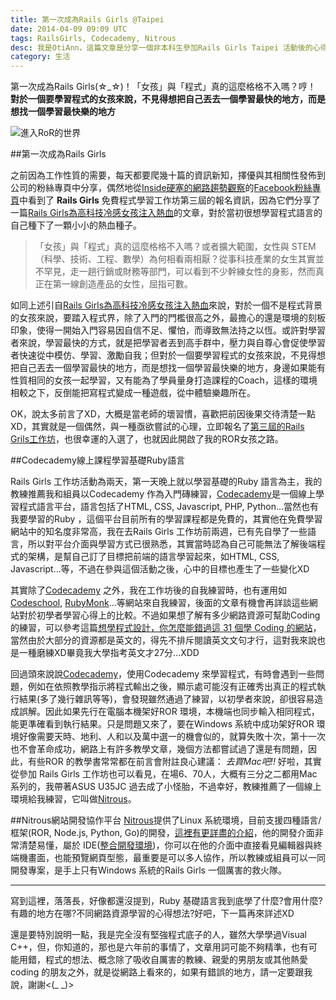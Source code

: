```yaml
---
title: 第一次成為Rails Girls @Taipei
date: 2014-04-09 09:09 UTC
tags: RailsGirls, Codecademy, Nitrous
desc: 我是OtiAnn，這篇文章是分享一個非本科生參加Rails Girls Taipei 活動後的心得分享。
category: 生活
---
```


第一次成為Rails Girls(☆_☆)！「女孩」與「程式」真的這麼格格不入嗎？哼！ **對於一個要學習程式的女孩來說，不見得想把自己丟去一個學習最快的地方，而是想找一個學習最快樂的地方**

![進入RoR的世界](http://user-image.logdown.io/user/7443/blog/7374/post/193055/8AxGo67sS2yT90ggK6qo_ror_first.jpg)

##第一次成為Rails Girls

之前因為工作性質的需要，每天都要爬幾十篇的資訊新知，擇優與其相關性發佈到公司的粉絲專頁中分享，偶然地從[Inside硬塞的網路趨勢觀察](http://www.inside.com.tw/)的[Facebook粉絲專頁](https://www.facebook.com/cyberbuzz/)中看到了 **Rails Girls** 免費程式學習工作坊第三屆的報名資訊，因為它們分享了一篇[Rails Girls為高科技冷感女孩注入熱血](http://www.inside.com.tw/2013/10/15/rails-girls-tw-interview)的文章，對於當初很想學習程式語言的自己種下了一顆小小的熱血種子。

>「女孩」與「程式」真的這麼格格不入嗎？或者擴大範圍，女性與 STEM（科學、技術、工程、數學）為何相看兩相厭？從事科技產業的女生其實並不罕見，走一趟行銷或財務等部門，可以看到不少幹練女性的身影，然而真正在第一線創造產品的女性，屈指可數。

如同上述引自[Rails Girls為高科技冷感女孩注入熱血](http://www.inside.com.tw/2013/10/15/rails-girls-tw-interview)來說，對於一個不是程式背景的女孩來說，要踏入程式界，除了入門的門檻很高之外，最擔心的還是環境的刻板印象，使得一開始入門容易因自信不足、懼怕，而導致無法持之以恆。或許對學習者來說，學習最快的方式，就是把學習者丟到高手群中，壓力與自尊心會促使學習者快速從中模仿、學習、激勵自我；但對於一個要學習程式的女孩來說，不見得想把自己丟去一個學習最快的地方，而是想找一個學習最快樂的地方，身邊如果能有性質相同的女孩一起學習，又有能為了學員量身打造課程的Coach，這樣的環境相較之下，反倒能把寫程式變成一種遊戲，從中體驗樂趣所在。

OK，說太多前言了XD，大概是當老師的壞習慣，喜歡把前因後果交待清楚一點XD，其實就是一個偶然，與一種亟欲嘗試的心理，立即報名了[第三屆的Rails Grils工作坊](http://railsgirls.kktix.cc/events/rg-taipei-3)，也很幸運的入選了，也就因此開啟了我的ROR女孩之路。

##Codecademy線上課程學習基礎Ruby語言

Rails Girls 工作坊活動為兩天，第一天晚上就以學習基礎的Ruby 語言為主，我的教練推薦我和組員以Codecademy 作為入門磚練習，[Codecademy](http://www.codecademy.com/)是一個線上學習程式語言平台，語言包括了HTML, CSS, Javascript, PHP, Python...當然也有我要學習的Ruby ，這個平台目前所有的學習課程都是免費的，其實他在免費學習網站中的知名度非常高，我在去Rails Girls 工作坊前兩週，已有先自學了一些語言，所以對平台介面與學習方式已很熟悉，其實當時認為自己可能無法了解後端程式的架構，是幫自己訂了目標把前端的語言學習起來，如HTML, CSS, Javascript...等，不過在參與這個活動之後，心中的目標也產生了一些變化XD

其實除了[Codecademy](http://www.codecademy.com/) 之外，我在工作坊後的自我練習時，也有運用如[Codeschool](https://www.codeschool.com/), [RubyMonk](https://rubymonk.com/)...等網站來自我練習，後面的文章有機會再詳談這些網站對於初學者學習心得上的比較。不過如果想了解有多少網路資源可幫助Coding 的練習，可以參考這篇[想學程式設計，你怎麼能錯過這 31 個學 Coding 的網站](http://techorange.com/2014/03/27/best-resources-to-learn-code/)，當然由於大部分的資源都是英文的，得先不排斥閱讀英文文句才行，這對我來說也是一種磨練XD畢竟我大學指考英文才27分...XDD

回過頭來說說[Codecademy](http://www.codecademy.com/)，使用Codecademy 來學習程式，有時會遇到一些問題，例如在依照教學指示將程式輸出之後，顯示處可能沒有正確秀出真正的程式執行結果(多了幾行雜訊等等)，會發現雖然通過了練習，以初學者來說，卻很容易造成誤解。因此如果先行在電腦本機架好ROR 環境，本機端也同步輸入相同程式，能更準確看到執行結果。只是問題又來了，要在Windows 系統中成功架好ROR 環境好像需要天時、地利、人和以及萬中選一的機會似的，就算失敗十次，第十一次也不會革命成功，網路上有許多教學文章，幾個方法都嘗試過了還是有問題，因此，有些ROR 的教學書常常都在前言會附註良心建議： *去買Mac吧!!* 好啦，其實從參加 Rails Girls 工作坊也可以看見，在場6、70人，大概有三分之二都用Mac 系列的，我帶著ASUS U35JC 過去成了小怪胎，不過幸好，教練推薦了一個線上環境給我練習，它叫做[Nitrous](https://www.nitrous.io/)。

##Nitrous網站開發協作平台
[Nitrous](https://www.nitrous.io/)提供了Linux 系統環境，目前支援四種語言/框架(ROR, Node.js, Python, Go)的開發，[這裡有更詳盡的介紹](http://blog.frost.tw/posts/2013/09/08/nitrousio-website-development-collaboration-platform)，他的開發介面非常清楚易懂，屬於 IDE([整合開發環境](http://zh.wikipedia.org/wiki/%E9%9B%86%E6%88%90%E5%BC%80%E5%8F%91%E7%8E%AF%E5%A2%83))，你可以在他的介面中直接看見編輯器與終端機畫面，也能預覽網頁型態，最重要是可以多人協作，所以教練或組員可以一同開發專案，是手上只有Windows 系統的Rails Girls 一個厲害的救火隊。

---

寫到這裡，落落長，好像都還沒提到，Ruby 基礎語言我到底學了什麼?會用什麼?有趣的地方在哪?不同網路資源學習的心得想法?好吧，下一篇再來詳述XD

還是要特別說明一點，我是完全沒有堅強程式底子的人，雖然大學學過Visual C++，但，你知道的，那也是六年前的事情了，文章用詞可能不夠精準，也有可能用錯，程式的想法、概念除了吸收自厲害的教練、親愛的男朋友或其他熱愛coding 的朋友之外，就是從網路上看來的，如果有錯誤的地方，請一定要跟我說，謝謝<(_     _)>
